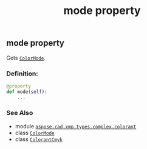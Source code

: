 ﻿---
title: mode property
second_title: Aspose.CAD for Python via .NET API References
description: 
type: docs
weight: 100
url: /aspose.cad.xmp.types.complex.colorant/colorantcmyk/mode/
is_root: false
---

## mode property


Gets [`ColorMode`](/cad/python-net/aspose.cad.xmp.types.complex.colorant/colormode).
### Definition:
```python
@property
def mode(self):
    ...
```

### See Also
* module [`aspose.cad.xmp.types.complex.colorant`](../../)
* class [`ColorMode`](/cad/python-net/aspose.cad.xmp.types.complex.colorant/colormode)
* class [`ColorantCmyk`](/cad/python-net/aspose.cad.xmp.types.complex.colorant/colorantcmyk)
